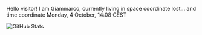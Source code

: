 Hello visitor! I am Giammarco, currently living in space coordinate lost... and time coordinate Monday, 4 October, 14:08 CEST

![GitHub Stats](https://github-readme-stats.vercel.app/api?username=grcasanova)
